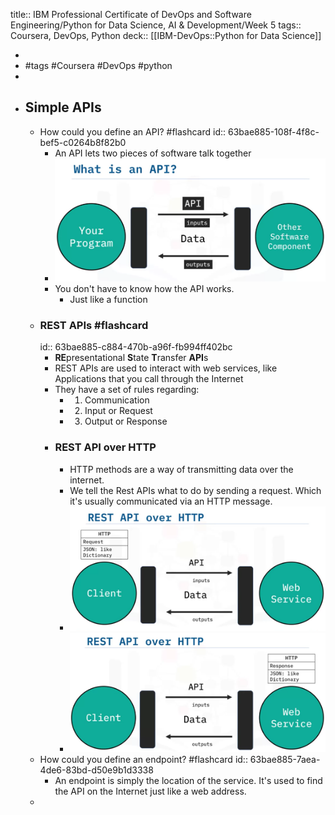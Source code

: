 title:: IBM Professional Certificate of DevOps and Software Engineering/Python for Data Science, AI & Development/Week 5
tags:: Coursera, DevOps, Python
deck:: [[IBM-DevOps::Python for Data Science]]

-
- #tags #Coursera #DevOps #python
-
- ## Simple APIs
	- How could you define an API? #flashcard
	  id:: 63bae885-108f-4f8c-bef5-c0264b8f82b0
		- An API lets two pieces of software talk together
		- ![image.png](../assets/image_1672835662168_0.png)
		- You don't have to know how the API works.
			- Just like a function
	- ### REST APIs #flashcard
	  id:: 63bae885-c884-470b-a96f-fb994ff402bc
		- **RE**presentational **S**tate **T**ransfer **API**s
		- REST APIs are used to interact with web services, like Applications that you call through the Internet
		- They have a set of rules regarding:
			- 1. Communication
			- 2. Input or Request
			- 3. Output or Response
		- ### REST API over HTTP
			- HTTP methods are a way of transmitting data over the internet.
			- We tell the Rest APIs what to do by sending a request. Which it's usually communicated via an HTTP message.
			- ![image.png](../assets/image_1672836158821_0.png)
			- ![image.png](../assets/image_1672836223016_0.png)
	- How could you define an endpoint? #flashcard
	  id:: 63bae885-7aea-4de6-83bd-d50e9b1d3338
		- An endpoint is simply the location of the service. It's used to find the API on the Internet just like a web address.
	-